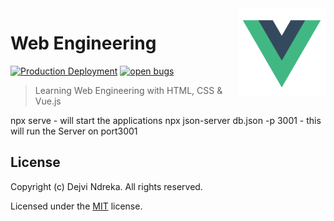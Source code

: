<img src="logo.png" align="right" width="140" height="auto"/>

# Web Engineering

[![Production Deployment](https://github.com/davendr/WebEngineering/actions/workflows/deploy-production.yml/badge.svg?branch=main)](https://github.com/davendr/WebEngineering/actions/workflows/deploy-production.yml)
[![open bugs](https://img.shields.io/github/issues/davendr/WebEngineering/bug?color=red&label=open%20bugs)](https://github.com/davendr/WebEngineering/issues?q=is%3Aissue+is%3Aopen+label%3Abug+)

> Learning Web Engineering with HTML, CSS & Vue.js

npx serve - will start the applications
npx json-server db.json -p 3001 - this will run the Server on port3001

## License

Copyright (c) Dejvi Ndreka. All rights reserved.

Licensed under the [MIT](LICENSE) license.
